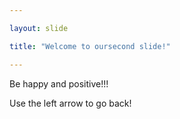 ```yaml
---

layout: slide

title: "Welcome to oursecond slide!"

---
```


Be happy and positive!!!

Use the left arrow to go back!
